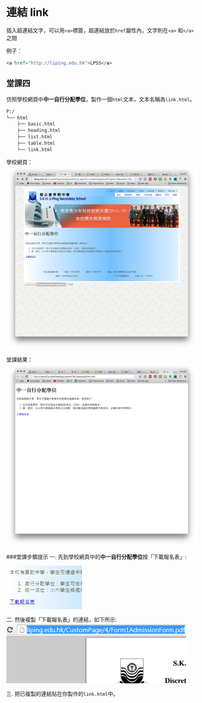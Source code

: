 # 連結 link

插入超連結文字，可以用`<a>`標簽，超連結放於`href`屬性內，文字則在`<a>` 和`</a>`之間

例子：

``` html
<a href="http://liping.edu.hk">LPSS</a>
```

## 堂課四

仿照學校網頁中**中一自行分配學位**，製作一個`html`文本，文本名稱為`link.html`。

``` txt
P:/
└── html
    ├── basic.html
    ├── heading.html
    ├── list.html
    ├── table.html
    └── link.html
```

學校網頁：
![link01](./image/link01.png)

堂課結果：
![link02](./image/link02.png)

###堂課步驟提示
一. 先到學校網頁中的**中一自行分配學位**按「下載報名表」:

![7](image/7.png)

二. 然後複製「下載報名表」的連結，如下所示:
![](Link.png)

三. 把已複製的連結貼在你製作的`link.html`中。
